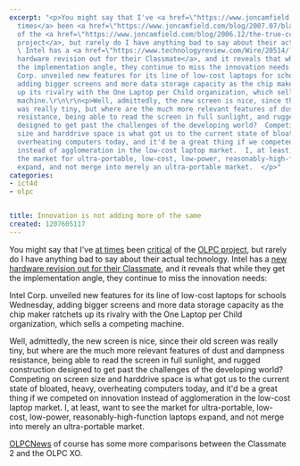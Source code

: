 ```yaml
---
excerpt: "<p>You might say that I've <a href=\"https://www.joncamfield.com/blog/2008.01/news-update-competitors-have-a.html\">at
  times</a> been <a href=\"https://www.joncamfield.com/blog/2007.07/blasts-from-the-past.html\">critical</a>
  of the <a href=\"https://www.joncamfield.com/blog/2006.12/the-true-cost-of-the-olpc.html\">OLPC
  project</a>, but rarely do I have anything bad to say about their actual technology.
  \ Intel has a <a href=\"https://www.technologyreview.com/Wire/20514/?nlid=985\" target=\"_blank\">new
  hardware revision out for their Classmate</a>, and it reveals that while they get
  the implementation angle, they continue to miss the innovation needs:</p>\r\n\r\nIntel
  Corp. unveiled new features for its line of low-cost laptops for schools Wednesday,
  adding bigger screens and more data storage capacity as the chip maker ratchets
  up its rivalry with the One Laptop per Child organization, which sells a competing
  machine.\r\n\r\n<p>Well, admittedly, the new screen is nice, since their old screen
  was really tiny, but where are the much more relevant features of dust and dampness
  resistance, being able to read the screen in full sunlight, and rugged construction
  designed to get past the challenges of the developing world?  Competing on screen
  size and harddrive space is what got us to the current state of bloated, heavy,
  overheating computers today, and it'd be a great thing if we competed on innovation
  instead of agglomeration in the low-cost laptop market.  I, at least, want to see
  the market for ultra-portable, low-cost, low-power, reasonably-high-function laptops
  expand, and not merge into merely an ultra-portable market.  </p>"
categories:
- ict4d
- olpc


title: Innovation is not adding more of the same
created: 1207605117
---
```

<p>You might say that I've <a href="https://www.joncamfield.com/blog/2008.01/news-update-competitors-have-a.html">at times</a> been <a href="https://www.joncamfield.com/blog/2007.07/blasts-from-the-past.html">critical</a> of the <a href="https://www.joncamfield.com/blog/2006.12/the-true-cost-of-the-olpc.html">OLPC project</a>, but rarely do I have anything bad to say about their actual technology.  Intel has a <a href="https://www.technologyreview.com/Wire/20514/?nlid=985" target="_blank">new hardware revision out for their Classmate</a>, and it reveals that while they get the implementation angle, they continue to miss the innovation needs:</p>

Intel Corp. unveiled new features for its line of low-cost laptops for schools Wednesday, adding bigger screens and more data storage capacity as the chip maker ratchets up its rivalry with the One Laptop per Child organization, which sells a competing machine.

<p>Well, admittedly, the new screen is nice, since their old screen was really tiny, but where are the much more relevant features of dust and dampness resistance, being able to read the screen in full sunlight, and rugged construction designed to get past the challenges of the developing world?  Competing on screen size and harddrive space is what got us to the current state of bloated, heavy, overheating computers today, and it'd be a great thing if we competed on innovation instead of agglomeration in the low-cost laptop market.  I, at least, want to see the market for ultra-portable, low-cost, low-power, reasonably-high-function laptops expand, and not merge into merely an ultra-portable market.  </p>

<p><a href="https://www.olpcnews.com/sales_talk/competition/intels_classmate_2go_pc_review_sale.html">OLPCNews</a> of course has some more comparisons between the Classmate 2 and the OLPC XO.</p>

